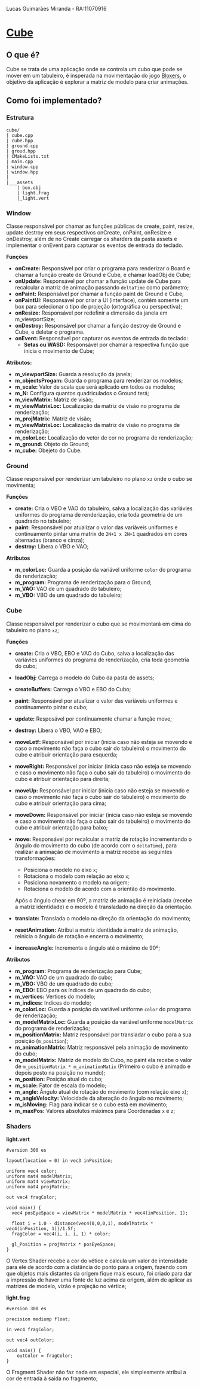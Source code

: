 Lucas Guimarães Miranda - RA:11070916
# [Cube](https://lucasgm22.github.io/cg/cube/)

## O que é?
Cube se trata de uma aplicação onde se controla um cubo que pode se mover em um tabuleiro, é insperada na movimentação do jogo [Bloxers](https://www.addictinggames.com/puzzle/bloxorz), o objetivo da aplicação é explorar a matriz de modelo para criar animações.

## Como foi implementado?

### **Estrutura**
```
cube/
| cube.cpp
| cube.hpp
| ground.cpp
| groud.hpp
| CMakeLists.txt
| main.cpp
| window.cpp
| window.hpp
|
|___assets
    | box.obj
    | light.frag
    |_light.vert
```

### **Window**
Classe responsável por chamar as funções públicas de create, paint, resize, update destroy em seus respectivos onCreate, onPaint, onResize e onDestroy, além de no Create carregar os sharders da pasta assets e implementar o onEvent para capturar os eventos de entrada do teclado.

**Funções**

- **onCreate:** Responsável por criar o programa para renderizar o Board e chamar a função create de Ground e Cube, e chamar loadObj de Cube;
- **onUpdate:** Responsável por chamar a função update de Cube para recalcular a matriz de animação passando `deltaTime` como parâmetro;
- **onPaint:** Responsável por chamar a função paint de Ground e Cube;
- **onPaintUI:** Responsável por criar a UI (interface), contêm somente um box para selecionar o tipo de projeção (ortográfica ou perspectiva);
- **onResize:** Responsável por redefinir a dimensão da janela em m_viewportSize;
- **onDestroy:** Responsável por chamar a função destroy de Ground e Cube, e deletar o programa.
- **onEvent:** Responsável por capturar os eventos de entrada do teclado:
  - **Setas ou WASD:** Responsável por chamar a respectiva função que inicia o movimento de Cube;

**Atributos:**
- **m_viewportSize:** Guarda a resolução da janela;
- **m_objectsProgam:** Guarda o programa para renderizar os modelos;
- **m_scale:** Valor de scala que será aplicado em todos os modelos;
- **m_N:** Configura quantos quadriculados o Ground terá;
- **m_viewMatrix:** Matriz de visão;
- **m_viewMatrixLoc:** Localização da matriz de visão no programa de renderização;
- **m_projMatrix:** Matriz de visão;
- **m_viewMatrixLoc:** Localização da matriz de visão no programa de renderização;
- **m_colorLoc:** Localização do vetor de cor no programa de renderização; 
- **m_ground:** Objeto do Ground;
- **m_cube:** Obejeto do Cube.

### **Ground**
Classe responsável por renderizar um tabuleiro no plano `xz` onde o cubo se movimenta;

**Funções**
- **create:** Cria o VBO e VAO do tabuleiro, salva a localização das variávies uniformes do programa de renderização, cria toda geometria de um quadrado no tabuleiro;
- **paint:** Responsável por atualizar o valor das variáveis uniformes e continuamento pintar uma matrix de `2N+1 x 2N+1` quadrados em cores alternadas (branco e cinza);
- **destroy:** Libera o VBO e VAO;


**Atributos**
- **m_colorLoc:** Guarda a posição da variável uniforme `color` do programa de renderização;
- **m_program:** Programa de renderização para o Ground;
- **m_VAO:** VAO de um quadrado do tabuleiro;
- **m_VBO:** VBO de um quadrado do tabuleiro;

### **Cube**
Classe responsável por renderizar o cubo que se movimentará em cima do tabuleiro no plano `xz`;

**Funções**
- **create:** Cria o VBO, EBO e VAO do Cubo, salva a localização das variávies uniformes do programa de renderização, cria toda geometria do cubo;
- **loadObj:** Carrega o modelo do Cubo da pasta de assets;
- **createBuffers:** Carrega o VBO e EBO do Cubo;
- **paint:** Responsável por atualizar o valor das variáveis uniformes e continuamento pintar o cubo;
- **update:** Resposável por continuamente chamar a função move;
- **destroy:** Libera o VBO, VAO e EBO;
- **moveLetf:** Responsável por iniciar (inicia caso não esteja se movendo e caso o movimento não faça o cubo sair do tabuleiro) o movimento do cubo e atribuir orientação para esquerda;
- **moveRight:** Responsável por iniciar (inicia caso não esteja se movendo e caso o movimento não faça o cubo sair do tabuleiro) o movimento do cubo e atribuir orientação para direita;
- **moveUp:** Responsável por iniciar (inicia caso não esteja se movendo e caso o movimento não faça o cubo sair do tabuleiro) o movimento do cubo e atribuir orientação para cima;
- **moveDown:** Responsável por iniciar (inicia caso não esteja se movendo e caso o movimento não faça o cubo sair do tabuleiro) o movimento do cubo e atribuir orientação para baixo;
- **move:** Responsável por recalcular a matriz de rotação incrementando o ângulo do movimento do cubo (de acordo com o `deltaTime`), para realizar a animação de movimento a matriz  recebe as seguintes transformações:
    - Posiciona o modelo no eixo `x`;
    - Rotaciona o modelo com relação ao eixo `x`;
    - Posiciona novamento o modelo na origem;
    - Rotaciona o modelo de acordo com a orientão do movimento.

    Após o ângulo chear em 90º, a matriz de animação é reiniciada (recebe a matriz identidade) e o modelo é transladado na direção da orientação.
- **translate:** Translada o modelo na direção da orientação do movimento;
- **resetAnimation:** Atribui a matriz identidade à matriz de animação, reinicia o ângulo de rotação e encerra o movimento;
- **increaseAngle:** Incrementa o ângulo até o máximo de 90º;

**Atributos**

- **m_program:** Programa de renderização para Cube;
- **m_VAO:** VAO de um quadrado do cubo;
- **m_VBO:** VBO de um quadrado do cubo;
- **m_EBO:** EBO para os índices de um quadrado do cubo;
- **m_vertices:** Vertices do modelo;
- **m_indices:** Indices do modelo;
- **m_colorLoc:** Guarda a posição da variável uniforme `color` do programa de renderização;
- **m_modelMatrixLoc:** Guarda a posição da variável uniforme `modelMatrix` do programa de renderização;
- **m_positionMatrix:** Matriz responsável por transladar o cubo para a sua posição (`m_position`);
- **m_animationMatrix:** Matriz responsável pela animação de movimento do cubo;
- **m_modelMatrix:** Matriz de modelo do Cubo, no paint ela recebe o valor de `m_positionMatrix * m_animationMatix` (Primeiro o cubo é animado e depois posto na posição no mundo);
- **m_position:** Posição atual do cubo;
- **m_scale:** Fator de escala do modelo;
- **m_angle:** Ângulo atual de rotação do movimento (com relação eixo `x`);
- **m_angleVelocity:** Velocidade da alteração do ângulo no movimento;
- **m_isMoving:** Flag para indicar se o cubo está em movimento;
- **m_maxPos:** Valores absolutos máximos para Coordenadas `x` e `z`;

### Shaders

**light.vert**
```
#version 300 es

layout(location = 0) in vec3 inPosition;

uniform vec4 color;
uniform mat4 modelMatrix;
uniform mat4 viewMatrix;
uniform mat4 projMatrix;

out vec4 fragColor;

void main() {
  vec4 posEyeSpace = viewMatrix * modelMatrix * vec4(inPosition, 1);

  float i = 1.0 - distance(vec4(0,0,0,1), modelMatrix * vec4(inPosition, 1))/1.5f;
  fragColor = vec4(i, i, i, 1) * color;

  gl_Position = projMatrix * posEyeSpace;
}
```
O Vertex Shader recebe a cor do vétice e calcula um valor de intensidade para ele de acordo com a distância do ponto para a origem, fazendo com que objetos mais distantes da origem fique mais escuro, foi criado para dar a impressão de haver uma fonte de luz acima da origem, além de aplicar as matrizes de modelo, vizão e projeção no vértice;

**light.frag**

```
#version 300 es

precision mediump float;

in vec4 fragColor;

out vec4 outColor;

void main() {
    outColor = fragColor;
}
```
O Fragment Shader não faz nada em especial, ele simplesmente atribui a cor de entrada à saida no fragmento;

